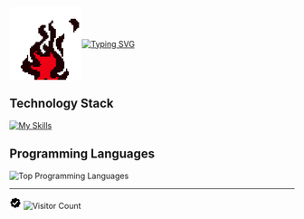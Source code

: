 <!-- https://readme-typing-svg.demolab.com/demo/ -->
<div style="display: flex; align-items: center;">
    <img src="https://github.com/fahadelahikhan/fahadelahikhan/blob/main/images/gif_firebr.gif" alt="Firebr GIF">
    <a href="https://git.io/typing-svg">
        <img src="https://readme-typing-svg.demolab.com?font=lora&weight=650&size=23&pause=1000&color=F70000&center=false&width=650&height=70&lines=Hi!+I+am+Fahad+Elahi+Khan.;Aspiring+Mechanical+Engineer+%7C+Python+Developer;Thanks+for+visiting.+Have+a+good+day." alt="Typing SVG">
    </a>
</div>


## Technology Stack
[![My Skills](https://skillicons.dev/icons?i=py,tensorflow,matlab,latex,c,cpp,fortran,git,notion,html,css)](https://skillicons.dev)

## Programming Languages
<div align="left">
<!-- <img height="170em" src="https://github-readme-stats.vercel.app/api?username=fahadelahikhan&theme=midnight-purple&show_icons=true&hide_border=true&count_private=true&ring_color=00ffff&rank_icon=github&number_format=short" alt="GitHub Stats: Fahad Elahi Khan" /> -->
<img height="150em" src="https://github-readme-stats.vercel.app/api/top-langs/?username=fahadelahikhan&theme=midnight-purple&hide_border=true&layout=compact" alt="Top Programming Languages" />
</div>

---
<img src="https://github.com/fahadelahikhan/fahadelahikhan/blob/main/images/verified.gif" alt="Verified Badge" height="21"> ![Visitor Count](https://komarev.com/ghpvc/?username=fahadelahikhan&style=plastic&label=Profile+Views&abbreviated=true&color=red)



<!-- <p align="center">
  <a href="https://raw.githubusercontent.com/fahadelahikhan/fahadelahikhan/main/Fahad_CV.pdf" download>
    <img src="https://img.shields.io/badge/Download_CV-black?style=for-the-badge&logo=adobeacrobatreader&logoColor=red" alt="Download CV"/>
  </a>
</p>

## Download My CV
<p align="center">
  <a href="https://raw.githubusercontent.com/fahadelahikhan/fahadelahikhan/main/Fahad_CV.pdf" download>
    <img src="https://img.shields.io/badge/DOWNLOAD_CV-000000?style=for-the-badge&logo=adobeacrobatreader&logoColor=#d4af37&labelColor=0d0d0d" alt="Download CV" style="border:1.5px solid #d4af37;border-radius:4px;">
  </a>
</p>

-->
